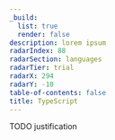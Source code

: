 ```yaml
---
_build:
  list: true
  render: false
description: lorem ipsum
radarIndex: 88
radarSection: languages
radarTier: trial
radarX: 294
radarY: -10
table-of-contents: false
title: TypeScript
---
```


TODO justification
